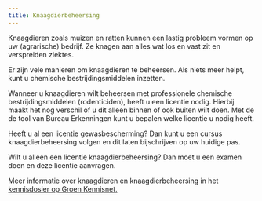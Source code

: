 ```yaml
---
title: Knaagdierbeheersing
---
```

Knaagdieren zoals muizen en ratten kunnen een lastig probleem vormen op uw (agrarische) bedrijf. Ze knagen aan alles wat los en vast zit en verspreiden ziektes.

Er zijn vele manieren om knaagdieren te beheersen. Als niets meer helpt, kunt u chemische bestrijdingsmiddelen inzetten.

Wanneer u knaagdieren wilt beheersen met professionele chemische bestrijdingsmiddelen (rodenticiden), heeft u een licentie nodig. Hierbij maakt het nog verschil of u dit alleen binnen of ook buiten wilt doen. Met de de tool van Bureau Erkenningen kunt u bepalen welke licentie u nodig heeft.

Heeft u al een licentie gewasbescherming? Dan kunt u een cursus knaagdierbeheersing volgen en dit laten bijschrijven op uw huidige pas.

Wilt u alleen een licentie knaagdierbeheersing? Dan moet u een examen doen en deze licentie aanvragen.

Meer informatie over knaagdieren en knaagdierbeheersing in het [kennisdosier op Groen Kennisnet.](https://www.groenkennisnet.nl/nl/groenkennisnet/show/dossier-knaagdierbeheersing.htm)

<link-container>
<link-button link='{"name": "Welke licentie heb ik nodig?","url": "/licenties/licentie-tool"}' />
</link-container>

<link-container>

<link-button link='{"name": "Licentie aanvragen","url": "/licenties/licentie-aanvragen"}' />

</link-container>

<link-container>

<link-button link='{"name": "Wetten en regels","url": "/licenties/wetten-en-regels"}' />

</link-container>
